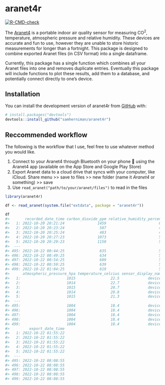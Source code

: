 
<!-- README.md is generated from README.Rmd. Please edit that file -->

# aranet4r

<!-- badges: start -->

[![R-CMD-check](https://github.com/samherniman/aranet4r/actions/workflows/R-CMD-check.yaml/badge.svg)](https://github.com/samherniman/aranet4r/actions/workflows/R-CMD-check.yaml)
<!-- badges: end -->

The [Aranet4](https://aranet.com/products/aranet4/) is a portable indoor
air quality sensor for measuring CO<sup>2</sup>, temperature,
atmospheric pressure and relative humidity. These devices are accurate
and fun to use, however they are unable to store historic measurements
for longer than a fortnight. This package is designed to combine
exported Aranet files (in CSV format) into a single dataframe.

Currently, this package has a single function which combines all your
Aranet files into one and removes duplicate entries. Eventually this
package will include functions to plot these results, add them to a
database, and potentially connect directly to one’s device.

## Installation

You can install the development version of aranet4r from
[GitHub](https://github.com/) with:

``` r
# install.packages("devtools")
devtools::install_github("samherniman/aranet4r")
```

## Reccommended workflow

The following is the workflow that I use, feel free to use whatever
method you would like.

1.  Connect to your Aranet4 through Bluetooth on your phone 📱 using the
    Aranet4 app (available on the App Store and Google Play Store)
2.  Export Aranet data to a cloud drive that syncs with your computer,
    like iCloud. Share menu \>\> save to files \>\> new folder (name it
    *Aranet4* or something) \>\> save
3.  Use `read_aranet("path/to/your/aranet/files")` to read in the files

``` r
library(aranet4r)

df <- read_aranet(system.file("extdata", package = "aranet4r"))
```

``` r
df
#>       recorded_date_time carbon_dioxide_ppm relative_humidity_percent
#>   1: 2022-10-20 20:21:24               1459                        63
#>   2: 2022-10-20 20:23:24                507                        40
#>   3: 2022-10-20 20:25:24                483                        45
#>   4: 2022-10-20 20:27:23               1073                        54
#>   5: 2022-10-20 20:29:23               1150                        54
#>  ---                                                                 
#> 495: 2022-10-22 00:44:25                635                        51
#> 496: 2022-10-22 00:49:25                634                        51
#> 497: 2022-10-22 00:54:25                609                        51
#> 498: 2022-10-22 00:59:25                639                        51
#> 499: 2022-10-22 01:04:25                619                        51
#>      atmospheric_pressure_hpa temperature_celcius sensor_display_name
#>   1:                     1015                22.5             device1
#>   2:                     1014                22.7             device1
#>   3:                     1015                20.7             device1
#>   4:                     1014                20.8             device1
#>   5:                     1015                21.3             device1
#>  ---                                                                 
#> 495:                     1004                18.4             device1
#> 496:                     1004                18.4             device1
#> 497:                     1004                18.4             device1
#> 498:                     1004                18.4             device1
#> 499:                     1004                18.4             device1
#>         export_date_time
#>   1: 2022-10-22 01:55:22
#>   2: 2022-10-22 01:55:22
#>   3: 2022-10-22 01:55:22
#>   4: 2022-10-22 01:55:22
#>   5: 2022-10-22 01:55:22
#>  ---                    
#> 495: 2022-10-22 08:08:55
#> 496: 2022-10-22 08:08:55
#> 497: 2022-10-22 08:08:55
#> 498: 2022-10-22 08:08:55
#> 499: 2022-10-22 08:08:55
```
